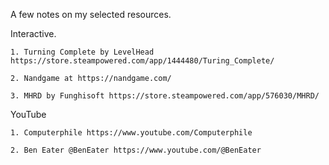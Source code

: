 A few notes on my selected resources.

Interactive.

    1. Turning Complete by LevelHead https://store.steampowered.com/app/1444480/Turing_Complete/

    2. Nandgame at https://nandgame.com/
    
    3. MHRD by Funghisoft https://store.steampowered.com/app/576030/MHRD/


YouTube

    1. Computerphile https://www.youtube.com/Computerphile

    2. Ben Eater @BenEater https://www.youtube.com/@BenEater